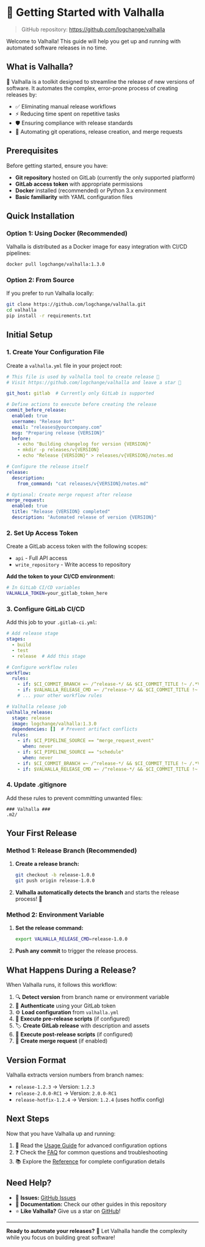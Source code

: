 # 🚀 Getting Started with Valhalla

> GitHub repository: https://github.com/logchange/valhalla

Welcome to Valhalla! This guide will help you get up and running with automated software releases in no time.

## What is Valhalla?

🌌 Valhalla is a toolkit designed to streamline the release of new versions of software. It automates the complex, error-prone process of creating releases by:

- ✅ Eliminating manual release workflows
- ⚡ Reducing time spent on repetitive tasks
- 🛡️ Ensuring compliance with release standards
- 🔄 Automating git operations, release creation, and merge requests

## Prerequisites

Before getting started, ensure you have:

- **Git repository** hosted on GitLab (currently the only supported platform)
- **GitLab access token** with appropriate permissions
- **Docker** installed (recommended) or Python 3.x environment
- **Basic familiarity** with YAML configuration files

## Quick Installation

### Option 1: Using Docker (Recommended)

Valhalla is distributed as a Docker image for easy integration with CI/CD pipelines:

```bash
docker pull logchange/valhalla:1.3.0
```

### Option 2: From Source

If you prefer to run Valhalla locally:

```bash
git clone https://github.com/logchange/valhalla.git
cd valhalla
pip install -r requirements.txt
```

## Initial Setup

### 1. Create Your Configuration File

Create a `valhalla.yml` file in your project root:

```yaml
# This file is used by valhalla tool to create release 🌌
# Visit https://github.com/logchange/valhalla and leave a star 🌟

git_host: gitlab  # Currently only GitLab is supported

# Define actions to execute before creating the release
commit_before_release:
  enabled: true
  username: "Release Bot"
  email: "releases@yourcompany.com"
  msg: "Preparing release {VERSION}"
  before:
    - echo "Building changelog for version {VERSION}"
    - mkdir -p releases/v{VERSION}
    - echo "Release {VERSION}" > releases/v{VERSION}/notes.md

# Configure the release itself
release:
  description:
    from_command: "cat releases/v{VERSION}/notes.md"

# Optional: Create merge request after release
merge_request:
  enabled: true
  title: "Release {VERSION} completed"
  description: "Automated release of version {VERSION}"
```

### 2. Set Up Access Token

Create a GitLab access token with the following scopes:
- `api` - Full API access
- `write_repository` - Write access to repository

**Add the token to your CI/CD environment:**

```bash
# In GitLab CI/CD variables
VALHALLA_TOKEN=your_gitlab_token_here
```

### 3. Configure GitLab CI/CD

Add this job to your `.gitlab-ci.yml`:

```yaml
# Add release stage
stages:
  - build
  - test
  - release  # Add this stage

# Configure workflow rules
workflow:
  rules:
    - if: $CI_COMMIT_BRANCH =~ /^release-*/ && $CI_COMMIT_TITLE !~ /.*VALHALLA SKIP.*/
    - if: $VALHALLA_RELEASE_CMD =~ /^release-*/ && $CI_COMMIT_TITLE !~ /.*VALHALLA SKIP.*/
    # ... your other workflow rules

# Valhalla release job
valhalla_release:
  stage: release
  image: logchange/valhalla:1.3.0
  dependencies: []  # Prevent artifact conflicts
  rules:
    - if: $CI_PIPELINE_SOURCE == "merge_request_event"
      when: never
    - if: $CI_PIPELINE_SOURCE == "schedule"
      when: never
    - if: $CI_COMMIT_BRANCH =~ /^release-*/ && $CI_COMMIT_TITLE !~ /.*VALHALLA SKIP.*/
    - if: $VALHALLA_RELEASE_CMD =~ /^release-*/ && $CI_COMMIT_TITLE !~ /.*VALHALLA SKIP.*/
```

### 4. Update .gitignore

Add these rules to prevent committing unwanted files:

```gitignore
### Valhalla ###
.m2/
```

## Your First Release

### Method 1: Release Branch (Recommended)

1. **Create a release branch:**
   ```bash
   git checkout -b release-1.0.0
   git push origin release-1.0.0
   ```

2. **Valhalla automatically detects the branch** and starts the release process! 🚀

### Method 2: Environment Variable

1. **Set the release command:**
   ```bash
   export VALHALLA_RELEASE_CMD=release-1.0.0
   ```

2. **Push any commit** to trigger the release process.

## What Happens During a Release?

When Valhalla runs, it follows this workflow:

1. 🔍 **Detect version** from branch name or environment variable
2. 🔑 **Authenticate** using your GitLab token
3. ⚙️ **Load configuration** from `valhalla.yml`
4. 📝 **Execute pre-release scripts** (if configured)
5. 🏷️ **Create GitLab release** with description and assets
6. 📝 **Execute post-release scripts** (if configured)
7. 🔄 **Create merge request** (if enabled)

## Version Format

Valhalla extracts version numbers from branch names:

- `release-1.2.3` → Version: `1.2.3`
- `release-2.0.0-RC1` → Version: `2.0.0-RC1`
- `release-hotfix-1.2.4` → Version: `1.2.4` (uses hotfix config)

## Next Steps

Now that you have Valhalla up and running:

1. 📖 Read the [Usage Guide](usage.md) for advanced configuration options
2. ❓ Check the [FAQ](faq.md) for common questions and troubleshooting
3. 📚 Explore the [Reference](reference.md) for complete configuration details

## Need Help?

- 🐛 **Issues:** [GitHub Issues](https://github.com/logchange/valhalla/issues)
- 📖 **Documentation:** Check our other guides in this repository
- ⭐ **Like Valhalla?** Give us a star on [GitHub](https://github.com/logchange/valhalla)!

---

**Ready to automate your releases?** 🌌 Let Valhalla handle the complexity while you focus on building great software!